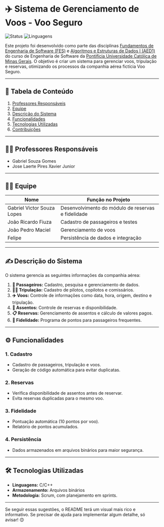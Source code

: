 # ✈️ Sistema de Gerenciamento de Voos - Voo Seguro

![Status](https://img.shields.io/badge/Status-Em%20Andamento-yellow)
![Linguagens](https://img.shields.io/badge/Linguagens-C%20%2F%20C++-blue)

Este projeto foi desenvolvido como parte das disciplinas [Fundamentos de Engenharia de Software (FES)](link_para_disciplina) e [Algoritmos e Estruturas de Dados I (AED1)](link_para_disciplina) do curso de Engenharia de Software da [Pontifícia Universidade Católica de Minas Gerais](link_para_universidade). O objetivo é criar um sistema para gerenciar voos, tripulação e reservas, otimizando os processos da companhia aérea fictícia Voo Seguro.

---

## 📖 Tabela de Conteúdo
1. [Professores Responsáveis](#professores-responsáveis)
2. [Equipe](#equipe)
3. [Descrição do Sistema](#descrição-do-sistema)
4. [Funcionalidades](#funcionalidades)
5. [Tecnologias Utilizadas](#tecnologias-utilizadas)
6. [Contribuições](#contribuições)

---

## 👨‍🏫 Professores Responsáveis
* Gabriel Souza Gomes
* Jose Laerte Pires Xavier Junior 

---

## 🧑‍💻 Equipe
| Nome                        | Função no Projeto                          |
|-----------------------------|-------------------------------------------|
| Gabriel Victor Souza Lopes  | Desenvolvimento do módulo de reservas e fidelidade |
| João Ricardo Fiuza          | Cadastro de passageiros e testes          |
| João Pedro Maciel           | Gerenciamento de voos                     |
| Felipe                      | Persistência de dados e integração        |

---

## ✍️ Descrição do Sistema
O sistema gerencia as seguintes informações da companhia aérea:

1. **🛫 Passageiros:** Cadastro, pesquisa e gerenciamento de dados.
2. **👨‍✈️ Tripulação:** Cadastro de pilotos, copilotos e comissários.
3. **✈️ Voos:** Controle de informações como data, hora, origem, destino e tripulação.
4. **💺 Assentos:** Controle de reservas e disponibilidade.
5. **📋 Reservas:** Gerenciamento de assentos e cálculo de valores pagos.
6. **🎯 Fidelidade:** Programa de pontos para passageiros frequentes.

---

## ⚙️ Funcionalidades

### 1. **Cadastro**
- Cadastro de passageiros, tripulação e voos.
- Geração de código automática para evitar duplicatas.

### 2. **Reservas**
- Verifica disponibilidade de assentos antes de reservar.
- Evita reservas duplicadas para o mesmo voo.

### 3. **Fidelidade**
- Pontuação automática (10 pontos por voo).
- Relatório de pontos acumulados.

### 4. **Persistência**
- Dados armazenados em arquivos binários para maior segurança.

---

## 🛠 Tecnologias Utilizadas
- **Linguagens:** C/C++
- **Armazenamento:** Arquivos binários
- **Metodologia:** Scrum, com planejamento em sprints.

---

Se seguir essas sugestões, o README terá um visual mais rico e informativo. Se precisar de ajuda para implementar algum detalhe, só avisar! 😊
